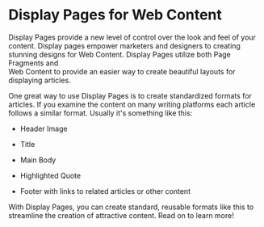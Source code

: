 # Display Pages for Web Content

Display Pages provide a new level of control over the look and feel of your 
content. Display pages empower marketers and designers to creating stunning 
designs for Web Content. Display Pages utilize both Page Fragments and  
Web Content to provide an easier way to create beautiful layouts for displaying 
articles.

One great way to use Display Pages is to create standardized formats for 
articles. If you examine the content on many writing platforms each article
follows a similar format. Usually it's something like this:

-  Header Image

-  Title

-  Main Body

-  Highlighted Quote
    
-  Footer with links to related articles or other content

With Display Pages, you can create standard, reusable formats like this to 
streamline the creation of attractive content. Read on to learn more!
